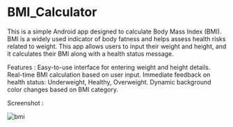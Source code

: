 # BMI_Calculator
This is a simple Android app designed to calculate Body Mass Index (BMI). BMI is a widely used indicator of body fatness and helps assess health risks related to weight. This app allows users to input their weight and height, and it calculates their BMI along with a health status message.

Features :
Easy-to-use interface for entering weight and height details.
Real-time BMI calculation based on user input.
Immediate feedback on health status: Underweight, Healthy, Overweight.
Dynamic background color changes based on BMI category.

Screenshot :

![bmi](https://github.com/sarangpawar96km/BMI_Calculator/assets/100467871/5721c182-9f86-40b1-9563-7bc9ef9cfb69)
